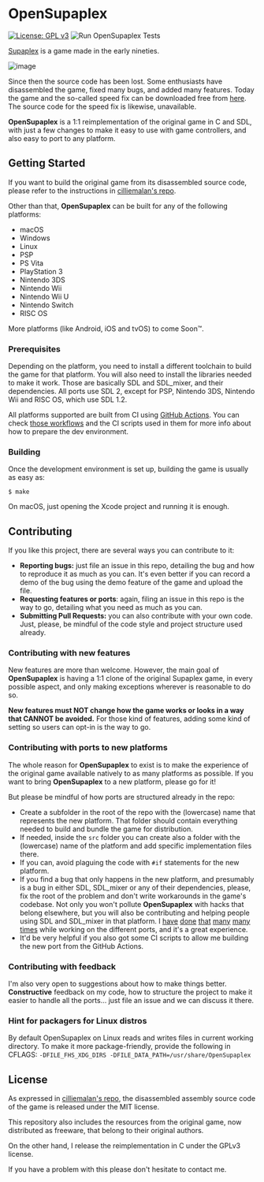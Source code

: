 # OpenSupaplex

[![License: GPL v3](https://img.shields.io/badge/License-GPLv3-blue.svg)](https://www.gnu.org/licenses/gpl-3.0) ![Run OpenSupaplex Tests](https://github.com/sergiou87/open-supaplex/workflows/Run%20OpenSupaplex%20Tests/badge.svg)

[Supaplex](https://en.wikipedia.org/wiki/Supaplex) is a game made in the early nineties.

![image](https://github.com/sergiou87/open-supaplex/raw/master/switch/resources/screenshots/OpenSupaplex-5.png)

Since then the source code has been lost. Some enthusiasts have disassembled the game,
fixed many bugs, and added many features. Today the game and the so-called speed fix can
be downloaded free from [here](http://www.elmerproductions.com/sp/dlinst.html). The source code for the speed fix is likewise, unavailable.

**OpenSupaplex** is a 1:1 reimplementation of the original game in C and SDL, with just a few changes to make it easy to use with game controllers, and also easy to port to any platform.

## Getting Started

If you want to build the original game from its disassembled source code, please refer to
the instructions in [cilliemalan's repo](https://github.com/cilliemalan/supaplex).

Other than that, **OpenSupaplex** can be built for any of the following platforms:
- macOS
- Windows
- Linux
- PSP
- PS Vita
- PlayStation 3
- Nintendo 3DS
- Nintendo Wii
- Nintendo Wii U
- Nintendo Switch
- RISC OS

More platforms (like Android, iOS and tvOS) to come Soon™.

### Prerequisites
Depending on the platform, you need to install a different toolchain to build the game for that platform.
You will also need to install the libraries needed to make it work. Those are basically SDL and SDL_mixer,
and their dependencies. All ports use SDL 2, except for PSP, Nintendo 3DS, Nintendo Wii and RISC OS, which
use SDL 1.2.

All platforms supported are built from CI using [GitHub Actions](https://github.com/sergiou87/open-supaplex/actions). You can check [those workflows](https://github.com/sergiou87/open-supaplex/tree/master/.github/workflows)
and the CI scripts used in them for more info about how to prepare the dev environment.

### Building
Once the development environment is set up, building the game is usually as easy as:
```
$ make
```

On macOS, just opening the Xcode project and running it is enough.

## Contributing

If you like this project, there are several ways you can contribute to it:
- **Reporting bugs:** just file an issue in this repo, detailing the bug and how to reproduce it as much as you can.
It's even better if you can record a demo of the bug using the demo feature of the game and upload the file.
- **Requesting features or ports**: again, filing an issue in this repo is the way to go, detailing what you need as much as you can.
- **Submitting Pull Requests:** you can also contribute with your own code. Just, please, be mindful of the code style and project structure used
already.

### Contributing with new features

New features are more than welcome. However, the main goal of **OpenSupaplex** is having a 1:1 clone of the
original Supaplex game, in every possible aspect, and only making exceptions wherever is reasonable to do so.

**New features must NOT change how the game works or looks in a way that CANNOT be avoided.** For those kind of
features, adding some kind of setting so users can opt-in is the way to go.

### Contributing with ports to new platforms

The whole reason for **OpenSupaplex** to exist is to make the experience of the original game available natively to as many platforms
as possible. If you want to bring **OpenSupaplex** to a new platform, please go for it!

But please be mindful of how ports are structured already in the repo:
- Create a subfolder in the root of the repo with the (lowercase) name that represents the new platform.
That folder should contain everything needed to build and bundle the game for distribution.
- If needed, inside the `src` folder you can create also a folder with the (lowercase) name of the platform
and add specific implementation files there.
- If you can, avoid plaguing the code with `#if` statements for the new platform.
- If you find a bug that only happens in the new platform, and presumably is a bug in either SDL,
SDL_mixer or any of their dependencies, please, fix the root of the problem and don't write workarounds
in the game's codebase. Not only you won't pollute **OpenSupaplex** with hacks that belong elsewhere,
but you will also be contributing and helping people using SDL and SDL_mixer in that platform.
I [have](https://github.com/SDL-mirror/SDL_mixer/commit/786f515337a51f3cb5cdbfdba63ffe8ec9c6ff69) [done](https://github.com/devkitPro/SDL/pull/59) [that](https://github.com/ps3dev/PSL1GHT/pull/71) [many](https://github.com/ps3dev/ps3libraries/pull/37) [many](https://github.com/rsn8887/SDL-Vita/pull/8) [times](https://github.com/devkitPro/SDL/pull/57) while working on the different ports, and it's a great experience.
- It'd be very helpful if you also got some CI scripts to allow me building the new port from the GitHub Actions.

### Contributing with feedback

I'm also very open to suggestions about how to make things better. **Constructive** feedback on my code, how to structure the project
to make it easier to handle all the ports… just file an issue and we can discuss it there.

### Hint for packagers for Linux distros

By default OpenSupaplex on Linux reads and writes files in current working directory. To make it more package-friendly, provide the following in CFLAGS: `-DFILE_FHS_XDG_DIRS -DFILE_DATA_PATH=/usr/share/OpenSupaplex`

## License
As expressed in [cilliemalan's repo](https://github.com/cilliemalan/supaplex), the
disassembled assembly source code of the game is released under the MIT license.

This repository also includes the resources from the original game, now distributed as
freeware, that belong to their original authors.

On the other hand, I release the reimplementation in C under the GPLv3 license.

If you have a problem with this please don't hesitate to contact me.
